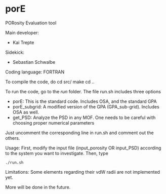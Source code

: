 # porE
PORosity Evaluation tool  

Main developer: 

* Kai Trepte 

Sidekick:  

* Sebastian Schwalbe 

Coding language: FORTRAN   

To compile the code, do
	cd src/
	make
	cd ..

To run the code, go to the *run* folder. The file run.sh includes three options

* porE: This is the standard code. Includes OSA, and the standard GPA
* porE_subgrid: A modified version of the GPA (GPA_sub-grid). Includes OSA as well.
* get_PSD: Analyze the PSD in any MOF. One needs to be careful with choosing proper numerical parameters

Just uncomment the corresponding line in run.sh and comment out the others.

Usage: First, modify the input file (input_porosity OR input_PSD) according to the system you want to investigate. Then, type
```should work with all shells
./run.sh
```

Limitations: Some elements regarding their vdW radii are not implemented yet. 

More will be done in the future.
